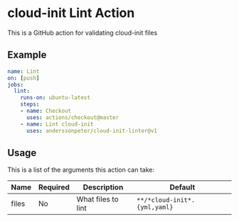 # cloud-init Lint Action

This is a GitHub action for validating cloud-init files

## Example

```yaml
name: Lint
on: [push]
jobs:
  lint:
    runs-on: ubuntu-latest
    steps: 
    - name: Checkout
      uses: actions/checkout@master
    - name: Lint cloud-init
      uses: anderssonpeter/cloud-init-linter@v1
```

## Usage

This is a list of the arguments this action can take:

| Name  | Required | Description        | Default                      |
|-------|----------|--------------------|------------------------------|
| files | No       | What files to lint | `**/*cloud-init*.{yml,yaml}` |

